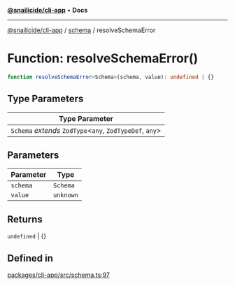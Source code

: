 [**@snailicide/cli-app**](../../../README.md) • **Docs**

---

[@snailicide/cli-app](../../../README.md) / [schema](../README.md) / resolveSchemaError

# Function: resolveSchemaError()

```ts
function resolveSchemaError<Schema>(schema, value): undefined | {}
```

## Type Parameters

| Type Parameter                                             |
| ---------------------------------------------------------- |
| `Schema` _extends_ `ZodType`\<`any`, `ZodTypeDef`, `any`\> |

## Parameters

| Parameter | Type      |
| --------- | --------- |
| `schema`  | `Schema`  |
| `value`   | `unknown` |

## Returns

`undefined` \| \{\}

## Defined in

[packages/cli-app/src/schema.ts:97](https://github.com/gbtunney/snailicide-monorepo/blob/branch/packages/cli-app/src/schema.ts#L97)
